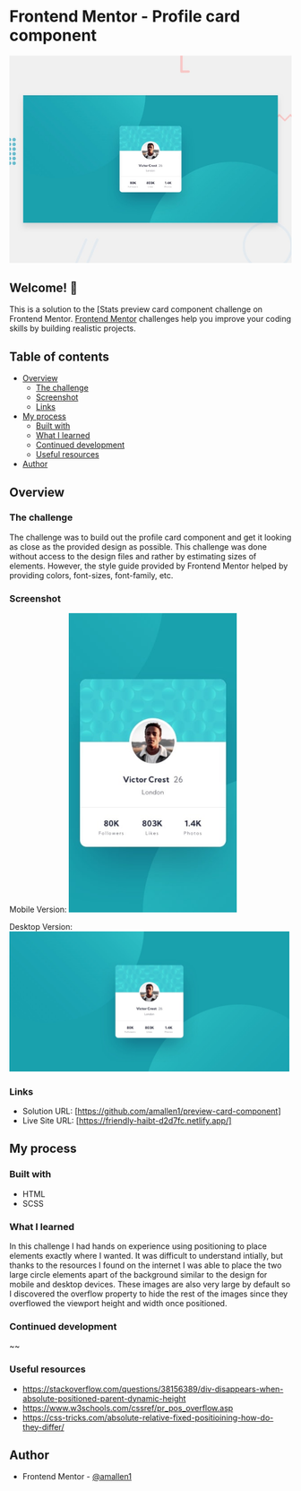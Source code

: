 # Frontend Mentor - Profile card component

![Design preview for the Profile card component coding challenge](./design/desktop-preview.jpg)


## Welcome! 👋

This is a solution to the [Stats preview card component challenge on Frontend Mentor.
[Frontend Mentor](https://www.frontendmentor.io) challenges help you improve your coding skills by building realistic projects.

## Table of contents

- [Overview](#overview)
  - [The challenge](#the-challenge)
  - [Screenshot](#screenshot)
  - [Links](#links)
- [My process](#my-process)
  - [Built with](#built-with)
  - [What I learned](#what-i-learned)
  - [Continued development](#continued-development)
  - [Useful resources](#useful-resources)
- [Author](#author)

## Overview

### The challenge

The challenge was to build out the profile card component and get it looking as close as the provided design as possible. 
This challenge was done without access to the design files and rather by estimating sizes of elements. However, the style guide provided by Frontend Mentor helped by providing colors, font-sizes, font-family, etc. 

### Screenshot

Mobile Version:
<img src="/design/mobile-design.jpg" width="300"/>

Desktop Version:
<img src="/design/desktop-design.jpg" width="500">


### Links

- Solution URL: [https://github.com/amallen1/preview-card-component]
- Live Site URL: [https://friendly-haibt-d2d7fc.netlify.app/]


## My process

### Built with

- HTML
- SCSS

### What I learned

In this challenge I had hands on experience using positioning to place elements exactly where I wanted. It was difficult to understand intially, but thanks to the resources I found on the internet I was able to place the two large circle elements apart of the background similar to the design for mobile and desktop devices. These images are also very large by default so I discovered the overflow property to hide the rest of the images since they overflowed the viewport height and width once positioned.

### Continued development

~~

### Useful resources

- https://stackoverflow.com/questions/38156389/div-disappears-when-absolute-positioned-parent-dynamic-height
- https://www.w3schools.com/cssref/pr_pos_overflow.asp
- https://css-tricks.com/absolute-relative-fixed-positioining-how-do-they-differ/

## Author
- Frontend Mentor - [@amallen1](https://www.frontendmentor.io/profile/amallen1)

